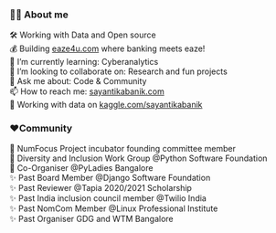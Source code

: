 
### 👋🏽 About me

🛠 Working with Data and Open source \
💰 Building [eaze4u.com](https://www.eaze4u.com) where banking meets eaze!\
🌱 I’m currently learning: Cyberanalytics \
👯 I’m looking to collaborate on: Research and fun projects\
💬 Ask me about: Code & Community\
📫 How to reach me: [sayantikabanik.com](https://www.sayantikabanik.com)\
💭 Working with data on [kaggle.com/sayantikabanik](https://www.kaggle.com/sayantikabanik)


### ❤️Community 

🌟 NumFocus Project incubator founding committee member\
🌟 Diversity and Inclusion Work Group @Python Software Foundation\
🌟 Co-Organiser @PyLadies Bangalore\
✨ Past Board Member @Django Software Foundation\
✨ Past Reviewer @Tapia 2020/2021 Scholarship\
✨ Past India inclusion council member @Twilio India\
✨ Past NomCom Member @Linux Professional Institute\
✨ Past Organiser GDG and WTM Bangalore
